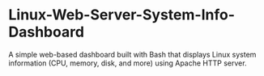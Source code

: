 # Linux-Web-Server-System-Info-Dashboard
A simple web-based dashboard built with Bash that displays Linux system information (CPU, memory, disk, and more) using Apache HTTP server.
